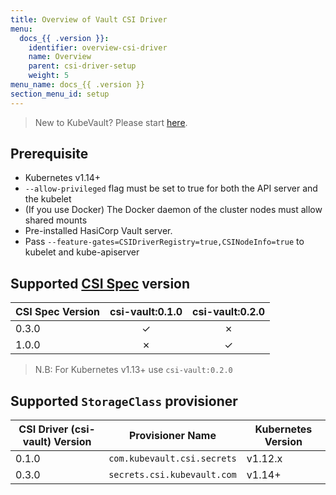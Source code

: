 ```yaml
---
title: Overview of Vault CSI Driver
menu:
  docs_{{ .version }}:
    identifier: overview-csi-driver
    name: Overview
    parent: csi-driver-setup
    weight: 5
menu_name: docs_{{ .version }}
section_menu_id: setup
---
```


> New to KubeVault? Please start [here](/docs/concepts/README.md).

## Prerequisite

- Kubernetes v1.14+
- `--allow-privileged` flag must be set to true for both the API server and the kubelet
- (If you use Docker) The Docker daemon of the cluster nodes must allow shared mounts
- Pre-installed HasiCorp Vault server.
- Pass `--feature-gates=CSIDriverRegistry=true,CSINodeInfo=true` to kubelet and kube-apiserver


## Supported [CSI Spec](https://github.com/container-storage-interface/spec) version

| CSI Spec Version | csi-vault:0.1.0 | csi-vault:0.2.0  |
| ---------------- | :----------:    | :-----------:    |
| 0.3.0            |   &#10003;      |  &#10007;        |
| 1.0.0            |   &#10007;      |  &#10003;        |

> N.B: For Kubernetes v1.13+ use `csi-vault:0.2.0`

## Supported `StorageClass` provisioner

| CSI Driver (csi-vault) Version | Provisioner Name            |  Kubernetes Version |
| ------------------------------ | --------------------------- | ------------------- |
| 0.1.0                          | `com.kubevault.csi.secrets` |  v1.12.x            |
| 0.3.0                          | `secrets.csi.kubevault.com` |  v1.14+             |
